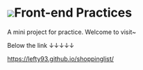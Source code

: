 # <img src="https://img.icons8.com/dusk/64/000000/web-design.png"/>Front-end Practices 
A mini project for practice. Welcome to visit~

Below the link ↓↓↓↓↓

https://lefty93.github.io/shoppinglist/
